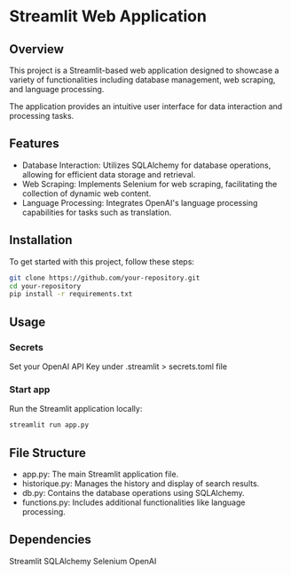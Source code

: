 # Streamlit Web Application
## Overview
This project is a Streamlit-based web application designed to showcase a variety of functionalities including database management, web scraping, and language processing. 

The application provides an intuitive user interface for data interaction and processing tasks.

## Features

- Database Interaction: Utilizes SQLAlchemy for database operations, allowing for efficient data storage and retrieval.
- Web Scraping: Implements Selenium for web scraping, facilitating the collection of dynamic web content.
- Language Processing: Integrates OpenAI's language processing capabilities for tasks such as translation.

## Installation
To get started with this project, follow these steps:

```bash
git clone https://github.com/your-repository.git
cd your-repository
pip install -r requirements.txt
```

## Usage
### Secrets
Set your OpenAI API Key under .streamlit > secrets.toml file

### Start app
Run the Streamlit application locally:

```bash
streamlit run app.py
```

## File Structure
- app.py: The main Streamlit application file.
- historique.py: Manages the history and display of search results.
- db.py: Contains the database operations using SQLAlchemy.
- functions.py: Includes additional functionalities like language processing.

## Dependencies
Streamlit
SQLAlchemy
Selenium
OpenAI
